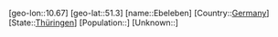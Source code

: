 ﻿---
location: [51.3,10.67]
type: City
tags:
- geo/City


SpocWebEntityId: 29954
isDeleted: false
confidential: public

---
[geo-lon::10.67]
[geo-lat::51.3]
[name::Ebeleben]
[Country::[Germany](geo/Continent/Europe/Germany.md)]
[State::[Thüringen](geo/Continent/Europe/Germany/Th%C3%BCringen.md)]
[Population::]
[Unknown::]


